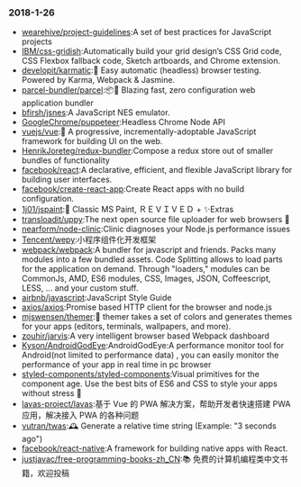 ### 2018-1-26 
* [wearehive/project-guidelines](https://github.com//wearehive/project-guidelines):A set of best practices for JavaScript projects 
* [IBM/css-gridish](https://github.com//IBM/css-gridish):Automatically build your grid design’s CSS Grid code, CSS Flexbox fallback code, Sketch artboards, and Chrome extension. 
* [developit/karmatic](https://github.com//developit/karmatic):🦑 Easy automatic (headless) browser testing. Powered by Karma, Webpack & Jasmine. 
* [parcel-bundler/parcel](https://github.com//parcel-bundler/parcel):📦🚀 Blazing fast, zero configuration web application bundler 
* [bfirsh/jsnes](https://github.com//bfirsh/jsnes):A JavaScript NES emulator. 
* [GoogleChrome/puppeteer](https://github.com//GoogleChrome/puppeteer):Headless Chrome Node API 
* [vuejs/vue](https://github.com//vuejs/vue):🖖 A progressive, incrementally-adoptable JavaScript framework for building UI on the web. 
* [HenrikJoreteg/redux-bundler](https://github.com//HenrikJoreteg/redux-bundler):Compose a redux store out of smaller bundles of functionality 
* [facebook/react](https://github.com//facebook/react):A declarative, efficient, and flexible JavaScript library for building user interfaces. 
* [facebook/create-react-app](https://github.com//facebook/create-react-app):Create React apps with no build configuration. 
* [1j01/jspaint](https://github.com//1j01/jspaint):🎨 Classic MS Paint, ＲＥＶＩＶＥＤ + ✨Extras 
* [transloadit/uppy](https://github.com//transloadit/uppy):The next open source file uploader for web browsers 🐶 
* [nearform/node-clinic](https://github.com//nearform/node-clinic):Clinic diagnoses your Node.js performance issues 
* [Tencent/wepy](https://github.com//Tencent/wepy):小程序组件化开发框架 
* [webpack/webpack](https://github.com//webpack/webpack):A bundler for javascript and friends. Packs many modules into a few bundled assets. Code Splitting allows to load parts for the application on demand. Through "loaders," modules can be CommonJs, AMD, ES6 modules, CSS, Images, JSON, Coffeescript, LESS, ... and your custom stuff. 
* [airbnb/javascript](https://github.com//airbnb/javascript):JavaScript Style Guide 
* [axios/axios](https://github.com//axios/axios):Promise based HTTP client for the browser and node.js 
* [mjswensen/themer](https://github.com//mjswensen/themer):🎨 themer takes a set of colors and generates themes for your apps (editors, terminals, wallpapers, and more). 
* [zouhir/jarvis](https://github.com//zouhir/jarvis):A very intelligent browser based Webpack dashboard 
* [Kyson/AndroidGodEye](https://github.com//Kyson/AndroidGodEye):AndroidGodEye:A performance monitor tool for Android(not limited to performance data) , you can easily monitor the performance of your app in real time in pc browser 
* [styled-components/styled-components](https://github.com//styled-components/styled-components):Visual primitives for the component age. Use the best bits of ES6 and CSS to style your apps without stress 💅 
* [lavas-project/lavas](https://github.com//lavas-project/lavas):基于 Vue 的 PWA 解决方案，帮助开发者快速搭建 PWA 应用，解决接入 PWA 的各种问题 
* [vutran/twas](https://github.com//vutran/twas):🕰 Generate a relative time string (Example: "3 seconds ago") 
* [facebook/react-native](https://github.com//facebook/react-native):A framework for building native apps with React. 
* [justjavac/free-programming-books-zh_CN](https://github.com//justjavac/free-programming-books-zh_CN):📚 免费的计算机编程类中文书籍，欢迎投稿 
